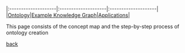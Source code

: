 
|:--------------------|:--------------------|:--------------------|
|[Ontology](./ontology.html)|[Example Knowledge Graph](./exampleKG.html)|[Applications](./applications.html)|

This page consists of the concept map and the step-by-step process of ontology creation

[back](./)
